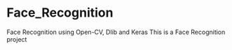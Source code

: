 # Face_Recognition
Face Recognition using Open-CV, Dlib and Keras
This is a Face Recognition project
 

